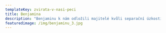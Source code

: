 ```yaml
---
templateKey: zvirata-v-nasi-peci
title: Benjamina
description: "Benjaminu k nám odložili majitelé kvůli separační úzkosti. "
featuredimage: /img/benjaminu_3.jpg
---
```

